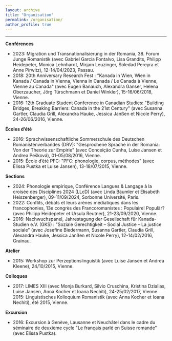 ```yaml
---
layout: archive
title: "Organisation"
permalink: /organisation/
author_profile: true
---
```


---
**Conférences**
* 2023: Migration und Transnationalisierung in der Romania, 38. Forum Junge Romanistik (avec Gabriel García Fontalvo, Lisa Grandits, Philipp Heidepeter, Monica Lehnhardt, Mirjam Leuzinger, Soledad Pereyra et Anne Pirwitz), 12-14/04/2023, Passau.
* 2018: 20th Anniversary Research Fest : "Kanada in Wien, Wien in Kanada / Canada in Vienna, Vienna in Canada / Le Canada à Vienne, Vienne au Canada" (avec Eugen Banauch, Alexandra Ganser, Helena Oberzaucher, Jörg Türschmann et Daniel Winkler), 15-16/06/2018, Vienne.
* 2016: 12th Graduate Student Conference in Canadian Studies: "Building Bridges, Breaking Barriers: Canada in the 21st Century" (avec Susanna Gartler, Claudia Grill, Alexandra Hauke, Jessica Janßen et Nicole Perry), 24-26/06/2016, Vienne.

**Écoles d’été**
* 2016: Sprachwissenschaftliche Sommerschule des Deutschen Romanistenverbandes (DRV): "Gesprochene Sprache in der Romania: Von der Theorie zur Empirie" (avec Conceição Cunha, Luise Jansen et Andrea Pešková), 01-05/08/2016, Vienne.
* 2015:	École d’été PFC: "PFC: phonologie, corpus, méthodes" (avec Elissa Pustka et Luise Jansen), 13-18/07/2015, Vienne.

**Sections**
* 2024:	Phonologie empirique, Conférence Langues & Langage à la croisée des Disciplines 2024 (LLcD) (avec Linda Bäumler et Elisabeth Heiszenberger), 09-11/09/2024, Sorbonne Université, Paris.
* 2022: Conflits, débats et leurs arènes médiatiques dans les francophonies, 13e congrès des Francoromanistes : Populaire! Populär? (avec Philipp Heidepeter et Ursula Reutner), 21-23/09/2020, Vienne.
* 2016: Nachwuchspanel, Jahrestagung der Gesellschaft für Kanada-Studien e.V. (GKS) : "Soziale Gerechtigkeit – Social Justice – La justice sociale" (avec Josefine Biedermann, Susanna Gartler, Claudia Grill, Alexandra Hauke, Jessica Janßen et Nicole Perry), 12-14/02/2016, Grainau.

**Atelier**
* 2015: Workshop zur Perzeptionslinguistik (avec Luise Jansen et Andrea Kleene), 24/10/2015, Vienne.

**Colloques**
* 2017:	LIMES XIII (avec Monja Burkard, Silvio Cruschina, Kristina Dziallas, Luise Jansen, Anna Kocher et Ioana Nechiti), 24-25/02/2017, Vienne.
2015:	Linguistisches Kolloquium Romanistik (avec Anna Kocher et Ioana Nechiti), été 2015, Vienne.

**Excursion**
* 2016:	Excursion à Genève, Lausanne et Neuchâtel dans le cadre du séminaire de deuxième cycle "Le français parlé en Suisse romande" (avec Elissa Pustka).
